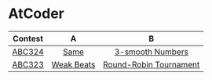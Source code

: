 # AtCoder

|Contest|A|B|
|:---:|:---:|:---:|
|[ABC324](https://atcoder.jp/contests/abc324)|[Same](ABC324/A_Same.py)|[3-smooth Numbers](ABC324/B_3_smooth_Numbers.py)|
|[ABC323](https://atcoder.jp/contests/abc323)|[Weak Beats](ABC323/A_Weak_Beats.py)|[Round-Robin Tournament](ABC323/B_Round_Robin_Tournament.py)|
